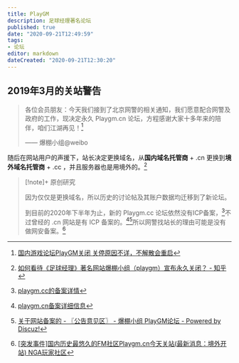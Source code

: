 ```yaml
---
title: PlayGM
description: 足球经理著名论坛
published: true
date: "2020-09-21T12:49:59"
tags:
- 论坛
editor: markdown
dateCreated: "2020-09-21T12:30:20"
---
```


## 2019年3月的关站警告

> 各位会员朋友：今天我们接到了北京网警的相关通知，我们愿意配合网警及政府的工作，现决定永久 Playgm.cn 论坛，方程感谢大家十多年来的陪伴，咱们江湖再见！[^1]
>
> —— 爆棚小组@weibo

[^1]: [国内游戏论坛PlayGM关闭 关停原因不详，不解散会重启](https://archive.is/LNYua)

随后在网站用户的声援下，站长决定更换域名，从**国内域名托管商** + .cn 更换到**境外域名托管商** + .cc ，并且服务器也是用境外的。[^2]

[^2]: [如何看待《足球经理》著名网站爆棚小组（playgm）宣布永久关闭？ - 知乎](https://archive.is/2NhJC "https://www.zhihu.com/question/315468889")

> [!note]+ 原创研究
>
> 因为仅仅是更换域名，所以历史的讨论帖及其账户数据均迁移到了新论坛。
>
> 到目前的2020年下半年为止，新的 Playgm.cc 论坛依然没有ICP备案，[^3]不过曾经的 .cn 网站是有 ICP 备案的。[^4][^5]所以网警找站长的理由可能是没有做网安备案。[^6]

[^3]: [playgm.cc的备案详情](https://archive.is/Zmd5k "http://icp.chinaz.com/info?q=playgm.cc")

[^4]: [playgm.cn备案详细信息](https://archive.is/cMlqI "http://icp.chinaz.com/info?q=playgm.cn")

[^5]: [关于网站备案的 - 〖公告意见区〗 - 爆棚小组 PlayGM论坛 - Powered by Discuz!](https://archive.is/bJGp1 "http://www.playgm.cc/thread-718322-1-1.html")

[^6]: [[突发事件]国内历史最悠久的FM社区Playgm.cn今天关站(最新消息：境外开站) NGA玩家社区](https://archive.is/WwX7B)
